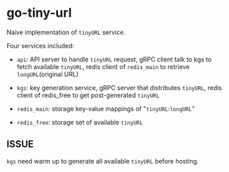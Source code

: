 # go-tiny-url

Naive implementation of `tinyURL` service.

Four services included:

* `api`: API server to handle `tinyURL` request, gRPC client talk to kgs to fetch available `tinyURL`, redis client of `redis_main` to retrieve `longURL`(original URL)

* `kgs`: key generation service, gRPC server that distributes `tinyURL`, redis client of redis_free to get post-generated `tinyURL`

* `redis_main`: storage key-value mappings of "`tinyURL`:`longURL`"

* `redis_free`: storage set of available `tinyURL`

## ISSUE
`kgs` need warm up to generate all available `tinyURL` before hosting.
